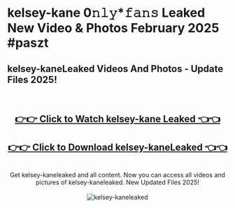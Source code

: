 # kelsey-kane 0𝚗𝚕𝚢*𝚏𝚊𝚗𝚜 Leaked New Video & Photos February 2025 #paszt

<h2>kelsey-kaneLeaked Videos And Photos - Update Files 2025!</h2>
<br>
<div align="center">
<h2><a href="https://mediaupload.pro?title=kelsey-kane&ref=11F" rel="nofollow">👉👉 Click to Watch kelsey-kane Leaked 👈👈</a></h2>
<h2><a href="https://mediaupload.pro?title=kelsey-kane&ref=11F" rel="nofollow">👉👉 Click to Download kelsey-kaneLeaked 👈👈</a></h2>
<br>
Get kelsey-kaneleaked and all content. Now you can access all videos and pictures of kelsey-kaneleaked. New Updated Files 2025!
<br>
<br>
<a href="https://mediaupload.pro?title=kelsey-kane&ref=11F" rel="nofollow" data-target="animated-image.originalLink"><img src="https://i.ibb.co/Gkj2r4b/banner.png" alt="kelsey-kaneleaked" style="max-width: 100%; display: inline-block;" data-target="animated-image.originalImage"></a>
</div>
<br>

